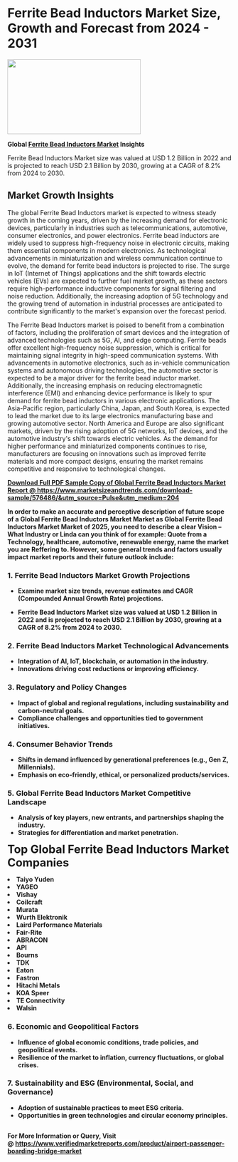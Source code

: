 <H1>Ferrite Bead Inductors Market Size, Growth and Forecast from 2024 - 2031</H1><img class="aligncenter size-medium wp-image-584254" src="https://thirdeyenews.in/wp-content/uploads/2024/09/Global-Market-Research-300x168.jpeg" alt="" width="300" height="168" /><p><strong>Global&nbsp;<a href="https://www.marketsizeandtrends.com/download-sample/576486/&amp;utm_source=Pulse&amp;utm_medium=204">Ferrite Bead Inductors Market</a> Insights</strong></p><p>Ferrite Bead Inductors Market size was valued at USD 1.2 Billion in 2022 and is projected to reach USD 2.1 Billion by 2030, growing at a CAGR of 8.2% from 2024 to 2030.</p><p><h2>Market Growth Insights</h2> <p>The global Ferrite Bead Inductors market is expected to witness steady growth in the coming years, driven by the increasing demand for electronic devices, particularly in industries such as telecommunications, automotive, consumer electronics, and power electronics. Ferrite bead inductors are widely used to suppress high-frequency noise in electronic circuits, making them essential components in modern electronics. As technological advancements in miniaturization and wireless communication continue to evolve, the demand for ferrite bead inductors is projected to rise. The surge in IoT (Internet of Things) applications and the shift towards electric vehicles (EVs) are expected to further fuel market growth, as these sectors require high-performance inductive components for signal filtering and noise reduction. Additionally, the increasing adoption of 5G technology and the growing trend of automation in industrial processes are anticipated to contribute significantly to the market's expansion over the forecast period.</p> <p><strong><a href="#"></a></strong></p> <p>The Ferrite Bead Inductors market is poised to benefit from a combination of factors, including the proliferation of smart devices and the integration of advanced technologies such as 5G, AI, and edge computing. Ferrite beads offer excellent high-frequency noise suppression, which is critical for maintaining signal integrity in high-speed communication systems. With advancements in automotive electronics, such as in-vehicle communication systems and autonomous driving technologies, the automotive sector is expected to be a major driver for the ferrite bead inductor market. Additionally, the increasing emphasis on reducing electromagnetic interference (EMI) and enhancing device performance is likely to spur demand for ferrite bead inductors in various electronic applications. The Asia-Pacific region, particularly China, Japan, and South Korea, is expected to lead the market due to its large electronics manufacturing base and growing automotive sector. North America and Europe are also significant markets, driven by the rising adoption of 5G networks, IoT devices, and the automotive industry's shift towards electric vehicles. As the demand for higher performance and miniaturized components continues to rise, manufacturers are focusing on innovations such as improved ferrite materials and more compact designs, ensuring the market remains competitive and responsive to technological changes.</p> <p><strong><a href="#"></p><p><span class=""><strong>Download Full PDF Sample Copy of Global Ferrite Bead Inductors Market Report</strong> @ <a href="https://www.marketsizeandtrends.com/download-sample/576486/&amp;utm_source=Pulse&amp;utm_medium=204" target="_blank">https://www.marketsizeandtrends.com/download-sample/576486/&amp;utm_source=Pulse&amp;utm_medium=204</a></span></p><p>In order to make an accurate and perceptive description of future scope of a Global&nbsp;Ferrite Bead Inductors Market Market as Global&nbsp;Ferrite Bead Inductors Market Market of 2025, you need to describe a clear Vision &ndash; What Industry or Linda can you think of for example: Quote from a Technology, healthcare, automotive, renewable energy, name the market you are Reffering to. However, some general trends and factors usually impact market reports and their future outlook include:</p><h3>1.&nbsp;<strong>Ferrite Bead Inductors Market Growth Projections</strong></h3><ul><li>Examine market size trends, revenue estimates and CAGR (Compounded Annual Growth Rate) projections.</li><li><p>Ferrite Bead Inductors Market size was valued at USD 1.2 Billion in 2022 and is projected to reach USD 2.1 Billion by 2030, growing at a CAGR of 8.2% from 2024 to 2030.</p></li></ul><h3>2.&nbsp;<strong>Ferrite Bead Inductors Market Technological Advancements</strong></h3><ul><li>Integration of AI, IoT, blockchain, or automation in the industry.</li><li>Innovations driving cost reductions or improving efficiency.</li></ul><h3>3.&nbsp;<strong>Regulatory and Policy Changes</strong></h3><ul><li>Impact of global and regional regulations, including sustainability and carbon-neutral goals.</li><li>Compliance challenges and opportunities tied to government initiatives.</li></ul><h3>4.&nbsp;<strong>Consumer Behavior Trends</strong></h3><ul><li>Shifts in demand influenced by generational preferences (e.g., Gen Z, Millennials).</li><li>Emphasis on eco-friendly, ethical, or personalized products/services.</li></ul><h3>5.&nbsp;<strong>Global Ferrite Bead Inductors Market Competitive Landscape</strong></h3><ul><li>Analysis of key players, new entrants, and partnerships shaping the industry.</li><li>Strategies for differentiation and market penetration.</li></ul><p data-pm-slice="1 1 []"><span style="color: inherit; font-family: inherit; font-size: 25px;">Top Global Ferrite Bead Inductors Market Companies</span></p><div class="" data-test-id=""><p><li>Taiyo Yuden</li><li> YAGEO</li><li> Vishay</li><li> Coilcraft</li><li> Murata</li><li> Wurth Elektronik</li><li> Laird Performance Materials</li><li> Fair-Rite</li><li> ABRACON</li><li> API</li><li> Bourns</li><li> TDK</li><li> Eaton</li><li> Fastron</li><li> Hitachi Metals</li><li> KOA Speer</li><li> TE Connectivity</li><li> Walsin</li></p></div><h3>6.&nbsp;<strong>Economic and Geopolitical Factors</strong></h3><ul><li>Influence of global economic conditions, trade policies, and geopolitical events.</li><li>Resilience of the market to inflation, currency fluctuations, or global crises.</li></ul><h3>7.&nbsp;<strong>Sustainability and ESG (Environmental, Social, and Governance)</strong></h3><ul><li>Adoption of sustainable practices to meet ESG criteria.</li><li>Opportunities in green technologies and circular economy principles.</li></ul><h2><strong style="font-size: 14px;">For More Information or Query, Visit @&nbsp;</strong><a style="background-color: #ffffff; font-size: 14px;" href="https://www.marketsizeandtrends.com/report/ferrite-bead-inductors-market/" target="_blank">https://www.verifiedmarketreports.com/product/airport-passenger-boarding-bridge-market</a></h2>
